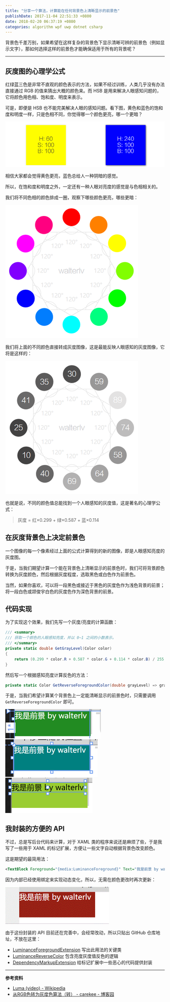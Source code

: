 ```yaml
---
title: "分享一个算法，计算能在任何背景色上清晰显示的前景色"
publishDate: 2017-11-04 22:51:33 +0800
date: 2018-02-20 06:37:19 +0800
categories: algorithm wpf uwp dotnet csharp
---
```


背景色千差万别，如果希望在这样复杂的背景色下显示清晰可辨的前景色（例如显示文字），那如何选择这样的前景色才能确保适用于所有的背景呢？

---

<p id="toc"></p>

## 灰度图的心理学公式

红绿蓝三色是非常不直观的颜色表示的方法，如果不经过训练，人类几乎没有办法直接通过 RGB 的值来猜出大概的颜色来。而 HSB 是用来解决人眼感知问题的，它将颜色用色相、饱和度、明度来表示。

可是，即便是 HSB 也不能完美解决人眼的感知问题。看下图，黄色和蓝色的饱和度和明度一样，只是色相不同，你觉得哪一个颜色更亮，哪一个更暗？

![黄色和蓝色的感知亮度对比](/static/posts/2017-11-04-22-18-36.png)

相信大家都会觉得黄色更亮，蓝色总给人一种阴暗的感觉。

所以，在饱和度和明度之外，一定还有一种人眼对亮度的感觉是与色相相关的。

我们将不同色相的颜色排成一圈，观察下哪些颜色更亮，哪些更暗：

![相同饱和度明度下的不同色相](/static/posts/2017-11-04-22-16-35.png)

我们将上面的不同颜色直接转成灰度图像，这是最能反映人眼感知的灰度图像，它将是这样的：

![不同色相给人的心里感知亮度](/static/posts/2017-11-04-22-29-08.png)

也就是说，不同的颜色值总能找到一个人眼感知的灰度值，这是著名的心理学公式：

> 灰度 = 红×0.299 + 绿×0.587 + 蓝×0.114

## 在灰度背景色上决定前景色

一个图像的每一个像素经过上面的公式计算得到的新的图像，即是人眼感知亮度的灰度图。

于是，当我们期望计算一个能在背景色上清晰显示的前景色时，我们可将背景颜色转换为灰度颜色，然后根据灰度程度，选取黑色或白色作为前景色。

当然，如果你喜欢，可以将一段黑色或接近于黑色的灰度色作为浅色背景的前景；将一段白色或颉俊宇白色的灰度色作为深色背景的前景。

## 代码实现

为了实现这个效果，我们先写一个灰度/亮度的计算函数：

```csharp
/// <summary>
/// 获取一个颜色的人眼感知亮度，并以 0~1 之间的小数表示。
/// </summary>
private static double GetGrayLevel(Color color)
{
    return (0.299 * color.R + 0.587 * color.G + 0.114 * color.B) / 255;
}
```

然后写一个根据感知亮度计算反色的方法：

```csharp
private static Color GetReverseForegroundColor(double grayLevel) => grayLevel > 0.5 ? Colors.Black : Colors.White;
```

于是，当我们希望计算某个背景色上一定能清晰显示的前景色时，只需要调用 `GetReverseForegroundColor` 即可。

![测试 ForestGreen 颜色](/static/posts/2017-11-04-22-36-30.png)
![测试 Teal 颜色](/static/posts/2017-11-04-22-42-45.png)
![测试 YellowGreen 颜色](/static/posts/2017-11-04-22-43-28.png)

## 我封装的方便的 API

不过，总是写后台代码来计算，对于 XAML 类的程序来说还是麻烦了些，于是我写了一些用于 XAML 的标记扩展，方便让一些文字自动根据背景色改变颜色。

这是期望的最简用法：

```xml
<TextBlock Foreground="{media:LuminanceForeground}" Text="我是前景 by walterlv"/>
```

因为内部已经使用绑定来实现动态变化，所以，无需在颜色更改时再次更新：

![支持动态的背景色](/static/posts/2017-11-05-reversing-background-to-foreground.gif)

由于这份封装的 API 目前还在完善中，会经常改动，所以只贴出 GitHub 仓库地址，不放在这里：

- [LuminanceForegroundExtension](https://github.com/walterlv/sharing-demo/blob/master/src/Walterlv.Demo.WPF/Utils/Media/LuminanceForegroundExtension.cs) 写出此用法的关键类
- [LuminanceReverseColor](https://github.com/walterlv/sharing-demo/blob/master/src/Walterlv.Demo.WPF/Utils/Media/LuminanceReverseColor.cs) 包含亮度灰度值反色的逻辑
- [DependencyMarkupExtension](https://github.com/walterlv/sharing-demo/blob/master/src/Walterlv.Demo.WPF/Utils/Xaml/DependencyMarkupExtension.cs) 给标记扩展中一些恶心的代码提供封装

---

**参考资料**
- [Luma (video) - Wikipedia](https://en.wikipedia.org/wiki/Luma_(video))
- [从RGB色转为灰度色算法（转） - carekee - 博客园](http://www.cnblogs.com/carekee/articles/3629964.html)
